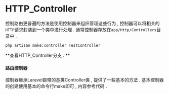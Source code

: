 # HTTP\_Controller

控制路由更普遍的方法是使用控制器来组织管理这些行为 , 控制器可以将相关的`HTTP`请求封装到一个类中进行处理 . 通常控制器存放在`app/Http/Controllers`目录中 . 

```
php artisan make:controller TestController
```

**查看HTTP\_Controller分支 . **

#### 路由控制器

控制器继承Laravel自带的基类Controller类 , 提供了一些基本的方法 . 基本控制器的创建使用基本的命令行make即可 , 内容参考代码 . 


